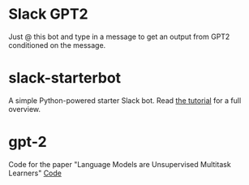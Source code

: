 # Slack GPT2
Just @ this bot and type in a message to get an output from GPT2 conditioned on the message.
# slack-starterbot
A simple Python-powered starter Slack bot. Read 
[the tutorial](https://www.fullstackpython.com/blog/build-first-slack-bot-python.html) 
for a full overview.

# gpt-2
Code for the paper "Language Models are Unsupervised Multitask Learners"
[Code](https://github.com/openai/gpt-2)
